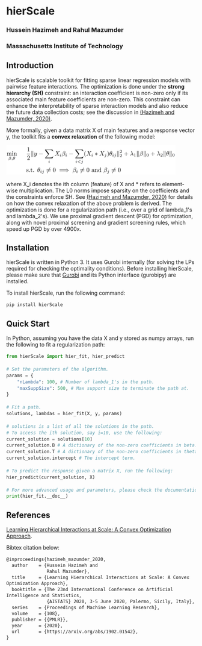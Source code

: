 # hierScale
### Hussein Hazimeh and Rahul Mazumder
### Massachusetts Institute of Technology

## Introduction
hierScale is scalable toolkit for fitting sparse linear regression models with pairwise feature interactions. The optimization is done under the **strong hierarchy (SH)** constraint: an interaction coefficient is non-zero only if its associated main feature coefficients are non-zero. This constraint can enhance the interpretability of sparse interaction models and also reduce the future data collection costs; see the discussion in [(Hazimeh and Mazumder, 2020)](https://arxiv.org/abs/1902.01542).

More formally, given a data matrix X of main features and a response vector y, the toolkit fits a **convex relaxation** of the following model:

<img src="https://github.com/hazimehh/hierScale/blob/master/formulation.png" width = 450>

 where X_i denotes the ith column (feature) of X and * refers to element-wise multiplication. The L0 norms impose sparsity on the coefficients and the constraints enforce SH. See [(Hazimeh and Mazumder, 2020)](https://arxiv.org/abs/1902.01542) for details on how the convex relaxation of the above problem is derived. The optimization is done for a regularization path (i.e., over a grid of lambda_1's and lambda_2's). We use proximal gradient descent (PGD) for optimization, along with novel proximal screening and gradient screening rules, which speed up PGD by over 4900x.

## Installation
hierScale is written in Python 3. It uses Gurobi internally (for solving the LPs required for checking the optimality conditions). Before installing hierScale, please make sure that  [Gurobi](https://www.gurobi.com) and its Python interface (gurobipy) are installed.

To install hierScale, run the following command:
```bash
pip install hierScale
```

## Quick Start
In Python, assuming you have the data X and y stored as numpy arrays, run the following to fit a regularization path:
```python
from hierScale import hier_fit, hier_predict

# Set the parameters of the algorithm.
params = {
    "nLambda": 100, # Number of lambda_1's in the path.
    "maxSuppSize": 500, # Max support size to terminate the path at.
}

# Fit a path.
solutions, lambdas = hier_fit(X, y, params)

# solutions is a list of all the solutions in the path.
# To access the ith solution, say i=10, use the following:
current_solution = solutions[10]
current_solution.B # A dictionary of the non-zero coefficients in beta.
current_solution.T # A dictionary of the non-zero coefficients in theta.
current_solution.intercept # The intercept term.

# To predict the response given a matrix X, run the following:
hier_predict(current_solution, X)

# For more advanced usage and parameters, please check the documentation:
print(hier_fit.__doc__)
```





## References
[Learning Hierarchical Interactions at Scale: A Convex Optimization Approach](https://arxiv.org/abs/1902.01542).

Bibtex citation below:
```
@inproceedings{hazimeh_mazumder_2020,
  author    = {Hussein Hazimeh and
               Rahul Mazumder},
  title     = {Learning Hierarchical Interactions at Scale: A Convex Optimization Approach},
  booktitle = {The 23nd International Conference on Artificial Intelligence and Statistics,
               {AISTATS} 2020, 3-5 June 2020, Palermo, Sicily, Italy},
  series    = {Proceedings of Machine Learning Research},
  volume    = {108},
  publisher = {{PMLR}},
  year      = {2020},
  url       = {https://arxiv.org/abs/1902.01542},
}
```
